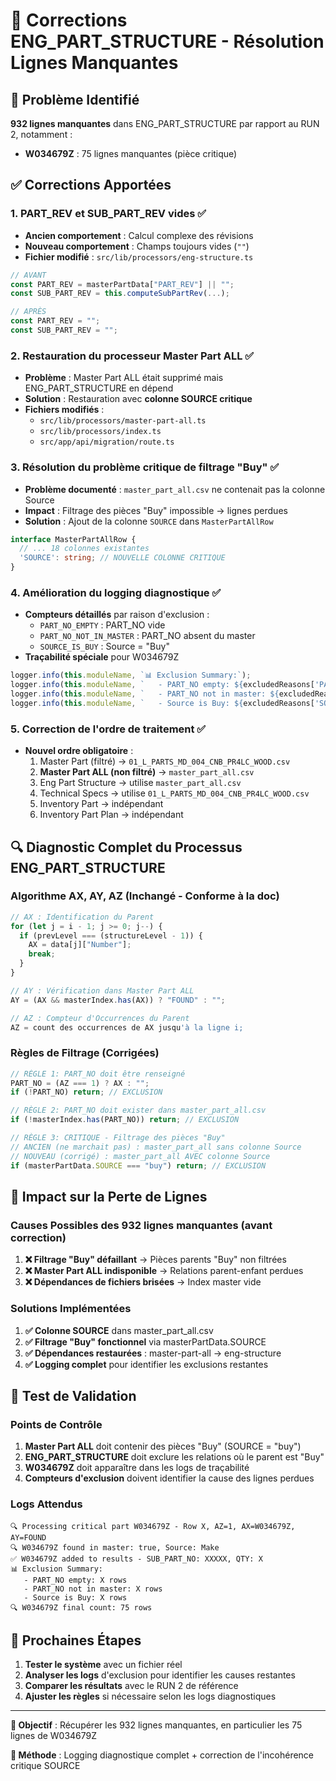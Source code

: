 # 🔧 Corrections ENG_PART_STRUCTURE - Résolution Lignes Manquantes

## 🚨 Problème Identifié

**932 lignes manquantes** dans ENG_PART_STRUCTURE par rapport au RUN 2, notamment :
- **W034679Z** : 75 lignes manquantes (pièce critique)

## ✅ Corrections Apportées

### 1. **PART_REV et SUB_PART_REV vides** ✅
- **Ancien comportement** : Calcul complexe des révisions
- **Nouveau comportement** : Champs toujours vides (`""`)
- **Fichier modifié** : `src/lib/processors/eng-structure.ts`

```typescript
// AVANT
const PART_REV = masterPartData["PART_REV"] || "";
const SUB_PART_REV = this.computeSubPartRev(...);

// APRÈS
const PART_REV = "";
const SUB_PART_REV = "";
```

### 2. **Restauration du processeur Master Part ALL** ✅
- **Problème** : Master Part ALL était supprimé mais ENG_PART_STRUCTURE en dépend
- **Solution** : Restauration avec **colonne SOURCE critique**
- **Fichiers modifiés** :
  - `src/lib/processors/master-part-all.ts`
  - `src/lib/processors/index.ts`
  - `src/app/api/migration/route.ts`

### 3. **Résolution du problème critique de filtrage "Buy"** ✅
- **Problème documenté** : `master_part_all.csv` ne contenait pas la colonne Source
- **Impact** : Filtrage des pièces "Buy" impossible → lignes perdues
- **Solution** : Ajout de la colonne `SOURCE` dans `MasterPartAllRow`

```typescript
interface MasterPartAllRow {
  // ... 18 colonnes existantes
  'SOURCE': string; // NOUVELLE COLONNE CRITIQUE
}
```

### 4. **Amélioration du logging diagnostique** ✅
- **Compteurs détaillés** par raison d'exclusion :
  - `PART_NO_EMPTY` : PART_NO vide
  - `PART_NO_NOT_IN_MASTER` : PART_NO absent du master
  - `SOURCE_IS_BUY` : Source = "Buy"
- **Traçabilité spéciale** pour W034679Z

```typescript
logger.info(this.moduleName, `📊 Exclusion Summary:`);
logger.info(this.moduleName, `   - PART_NO empty: ${excludedReasons['PART_NO_EMPTY']} rows`);
logger.info(this.moduleName, `   - PART_NO not in master: ${excludedReasons['PART_NO_NOT_IN_MASTER']} rows`);
logger.info(this.moduleName, `   - Source is Buy: ${excludedReasons['SOURCE_IS_BUY']} rows`);
```

### 5. **Correction de l'ordre de traitement** ✅
- **Nouvel ordre obligatoire** :
  1. Master Part (filtré) → `01_L_PARTS_MD_004_CNB_PR4LC_WOOD.csv`
  2. **Master Part ALL (non filtré)** → `master_part_all.csv` 
  3. Eng Part Structure → utilise `master_part_all.csv`
  4. Technical Specs → utilise `01_L_PARTS_MD_004_CNB_PR4LC_WOOD.csv`
  5. Inventory Part → indépendant
  6. Inventory Part Plan → indépendant

## 🔍 Diagnostic Complet du Processus ENG_PART_STRUCTURE

### **Algorithme AX, AY, AZ** (Inchangé - Conforme à la doc)
```javascript
// AX : Identification du Parent
for (let j = i - 1; j >= 0; j--) {
  if (prevLevel === (structureLevel - 1)) {
    AX = data[j]["Number"];
    break;
  }
}

// AY : Vérification dans Master Part ALL
AY = (AX && masterIndex.has(AX)) ? "FOUND" : "";

// AZ : Compteur d'Occurrences du Parent
AZ = count des occurrences de AX jusqu'à la ligne i;
```

### **Règles de Filtrage** (Corrigées)
```javascript
// RÈGLE 1: PART_NO doit être renseigné
PART_NO = (AZ === 1) ? AX : "";
if (!PART_NO) return; // EXCLUSION

// RÈGLE 2: PART_NO doit exister dans master_part_all.csv
if (!masterIndex.has(PART_NO)) return; // EXCLUSION

// RÈGLE 3: CRITIQUE - Filtrage des pièces "Buy"
// ANCIEN (ne marchait pas) : master_part_all sans colonne Source
// NOUVEAU (corrigé) : master_part_all AVEC colonne Source
if (masterPartData.SOURCE === "buy") return; // EXCLUSION
```

## 🎯 Impact sur la Perte de Lignes

### **Causes Possibles des 932 lignes manquantes** (avant correction)
1. **❌ Filtrage "Buy" défaillant** → Pièces parents "Buy" non filtrées
2. **❌ Master Part ALL indisponible** → Relations parent-enfant perdues
3. **❌ Dépendances de fichiers brisées** → Index master vide

### **Solutions Implémentées**
1. **✅ Colonne SOURCE** dans master_part_all.csv
2. **✅ Filtrage "Buy" fonctionnel** via masterPartData.SOURCE
3. **✅ Dépendances restaurées** : master-part-all → eng-structure
4. **✅ Logging complet** pour identifier les exclusions restantes

## 🧪 Test de Validation

### **Points de Contrôle**
1. **Master Part ALL** doit contenir des pièces "Buy" (SOURCE = "buy")
2. **ENG_PART_STRUCTURE** doit exclure les relations où le parent est "Buy"
3. **W034679Z** doit apparaître dans les logs de traçabilité
4. **Compteurs d'exclusion** doivent identifier la cause des lignes perdues

### **Logs Attendus**
```
🔍 Processing critical part W034679Z - Row X, AZ=1, AX=W034679Z, AY=FOUND
🔍 W034679Z found in master: true, Source: Make
✅ W034679Z added to results - SUB_PART_NO: XXXXX, QTY: X
📊 Exclusion Summary:
   - PART_NO empty: X rows
   - PART_NO not in master: X rows  
   - Source is Buy: X rows
🔍 W034679Z final count: 75 rows
```

## 🚀 Prochaines Étapes

1. **Tester le système** avec un fichier réel
2. **Analyser les logs** d'exclusion pour identifier les causes restantes
3. **Comparer les résultats** avec le RUN 2 de référence
4. **Ajuster les règles** si nécessaire selon les logs diagnostiques

---

**🎯 Objectif** : Récupérer les 932 lignes manquantes, en particulier les 75 lignes de W034679Z

**🔧 Méthode** : Logging diagnostique complet + correction de l'incohérence critique SOURCE